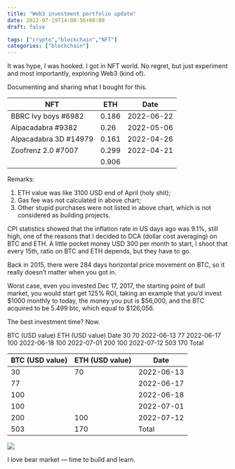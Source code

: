```yaml
---
title: "Web3 investment portfolio update"
date: 2022-07-19T14:08:56+08:00
draft: false

tags: ["crypto","blockchain","NFT"]
categories: ["blockchain"]
---
```



It was hype, I was hooked. I got in NFT world. No regret, but just experiment and most importantly, exploring Web3 (kind of).

Documenting and sharing what I bought for this.

|NFT|ETH|Date|
|-|-|- |
|BBRC Ivy boys #6982|0.186|2022-06-22|
|Alpacadabra #9382|0.26|2022-05-06|
|Alpacadabra 3D #14979|0.161|2022-04-26|
|Zoofrenz 2.0 #7007|0.299|2022-04-21|
||0.906||


Remarks:
1. ETH value was like 3100 USD end of April (holy shit);
2. Gas fee was not calculated in above chart;
3. Other stupid purchases were not listed in above chart, which is not considered as building projects.

CPI statistics showed that the inflation rate in US days ago was 9.1%, still high, one of the reasons that I decided to DCA (dollar cost averaging) on BTC and ETH. A little pocket money USD 300 per month to start, I shoot that every 15th, ratio on BTC and ETH depends, but they have to go.

Back in 2015, there were 284 days horizontal price movement on BTC, so it really doesn’t matter when you got in.

Worst case, even you invested Dec 17, 2017, the starting point of bull market, you would start get 125% ROI, taking an example that you’d invest $1000 monthly to today, the money you put is $56,000, and the BTC acquired to be 5.499 btc, which equal to $126,056.

The best investment time? Now.

BTC (USD value)	ETH (USD value)	Date
30	70	2022-06-13
77		2022-06-17
100		2022-06-18
100		2022-07-01
200	100	2022-07-12
503	170	Total

|BTC (USD value)|ETH (USD value)|Date|
|-|-|- |
|30|70|2022-06-13|
|77||2022-06-17|
|100||2022-06-18|
|100||2022-07-01|
|200|100|2022-07-12|
|503|170|Total|


![](/img/cycle.png)

I love bear market — time to build and learn.